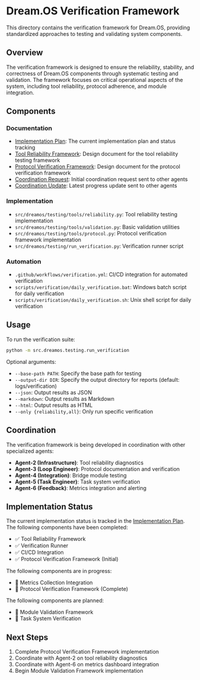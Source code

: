 # Dream.OS Verification Framework

This directory contains the verification framework for Dream.OS, providing standardized approaches to testing and validating system components.

## Overview

The verification framework is designed to ensure the reliability, stability, and correctness of Dream.OS components through systematic testing and validation. The framework focuses on critical operational aspects of the system, including tool reliability, protocol adherence, and module integration.

## Components

### Documentation

- [Implementation Plan](implementation_plan.md): The current implementation plan and status tracking
- [Tool Reliability Framework](tool_reliability_framework.md): Design document for the tool reliability testing framework
- [Protocol Verification Framework](protocol_verification_framework.md): Design document for the protocol verification framework
- [Coordination Request](coordination_request.md): Initial coordination request sent to other agents
- [Coordination Update](coordination_update.md): Latest progress update sent to other agents

### Implementation

- `src/dreamos/testing/tools/reliability.py`: Tool reliability testing implementation
- `src/dreamos/testing/tools/validation.py`: Basic validation utilities
- `src/dreamos/testing/tools/protocol.py`: Protocol verification framework implementation
- `src/dreamos/testing/run_verification.py`: Verification runner script

### Automation

- `.github/workflows/verification.yml`: CI/CD integration for automated verification
- `scripts/verification/daily_verification.bat`: Windows batch script for daily verification
- `scripts/verification/daily_verification.sh`: Unix shell script for daily verification

## Usage

To run the verification suite:

```bash
python -m src.dreamos.testing.run_verification
```

Optional arguments:
- `--base-path PATH`: Specify the base path for testing
- `--output-dir DIR`: Specify the output directory for reports (default: logs/verification)
- `--json`: Output results as JSON
- `--markdown`: Output results as Markdown
- `--html`: Output results as HTML
- `--only {reliability,all}`: Only run specific verification

## Coordination

The verification framework is being developed in coordination with other specialized agents:

- **Agent-2 (Infrastructure)**: Tool reliability diagnostics
- **Agent-3 (Loop Engineer)**: Protocol documentation and verification
- **Agent-4 (Integration)**: Bridge module testing
- **Agent-5 (Task Engineer)**: Task system verification
- **Agent-6 (Feedback)**: Metrics integration and alerting

## Implementation Status

The current implementation status is tracked in the [Implementation Plan](implementation_plan.md). The following components have been completed:

- ✅ Tool Reliability Framework
- ✅ Verification Runner
- ✅ CI/CD Integration
- ✅ Protocol Verification Framework (Initial)

The following components are in progress:

- 🔄 Metrics Collection Integration
- 🔄 Protocol Verification Framework (Complete)

The following components are planned:

- 📝 Module Validation Framework
- 📝 Task System Verification

## Next Steps

1. Complete Protocol Verification Framework implementation
2. Coordinate with Agent-2 on tool reliability diagnostics
3. Coordinate with Agent-6 on metrics dashboard integration
4. Begin Module Validation Framework implementation 
